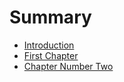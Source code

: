# Summary

* [Introduction](README.md)
* [First Chapter](chapter1.md)
* [Chapter Number Two](testfolder/chap2.md)

